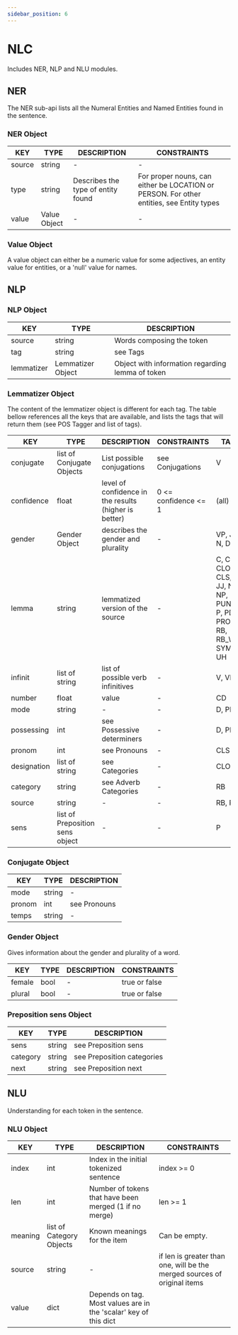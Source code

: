 ```yaml
---
sidebar_position: 6
---
```


# NLC

Includes NER, NLP and NLU modules.

## NER 

The NER sub-api lists all the Numeral Entities and Named Entities found in the sentence.

### NER Object

| KEY    	| TYPE         	| DESCRIPTION                        	| CONSTRAINTS                                                                              	|
|--------	|--------------	|------------------------------------	|------------------------------------------------------------------------------------------	|
| source 	| string       	| -                                  	| -                                                                                        	|
| type   	| string       	| Describes the type of entity found 	| For proper nouns, can either be LOCATION or PERSON. For other entities, see Entity types 	|
| value  	| Value Object 	| -                                  	| -                                                                                        	|

### Value Object

A value object can either be a numeric value for some adjectives, an entity value for entities, or a 'null' value for names.

## NLP

### NLP Object

| KEY        	| TYPE              	| DESCRIPTION                                      	|
|------------	|-------------------	|--------------------------------------------------	|
| source     	| string            	| Words composing the token                        	|
| tag        	| string            	| see Tags                                         	|
| lemmatizer 	| Lemmatizer Object 	| Object with information regarding lemma of token 	|

### Lemmatizer Object

The content of the lemmatizer object is different for each tag. The table bellow references all the keys that are available, and lists the tags that will return them (see POS Tagger and list of tags).

| KEY         	| TYPE                            	| DESCRIPTION                                           	| CONSTRAINTS          	| TAGS                                                                    	|
|-------------	|---------------------------------	|-------------------------------------------------------	|----------------------	|-------------------------------------------------------------------------	|
| conjugate   	| list of Conjugate Objects       	| List possible conjugations                            	| see Conjugations     	| V                                                                       	|
| confidence  	| float                           	| level of confidence in the results (higher is better) 	| 0 <= confidence <= 1 	| (all)                                                                   	|
| gender      	| Gender Object                   	| describes the gender and plurality                    	| -                    	| VP, JJ, N, D, PD                                                        	|
| lemma       	| string                          	| lemmatized version of the source                      	| -                    	| C, CC, CLO, CLS, D, JJ, N, NP, PUNCT, P, PD, PROREL, RB, RB_WH, SYM, UH 	|
| infinit     	| list of string                  	| list of possible verb infinitives                     	| -                    	| V, VP                                                                   	|
| number      	| float                           	| value                                                 	| -                    	| CD                                                                      	|
| mode        	| string                          	| -                                                     	| -                    	| D, PD                                                                   	|
| possessing  	| int                             	| see Possessive determiners                            	| -                    	| D, PD                                                                   	|
| pronom      	| int                             	| see Pronouns                                          	| -                    	| CLS                                                                     	|
| designation 	| list of string                  	| see Categories                                        	| -                    	| CLO                                                                     	|
| category    	| string                          	| see Adverb Categories                                 	| -                    	| RB                                                                      	|
| source      	| string                          	| -                                                     	| -                    	| RB, P                                                                   	|
| sens        	| list of Preposition sens object 	| -                                                     	| -                    	| P                                                                       	|

### Conjugate Object

| KEY    	| TYPE   	| DESCRIPTION  	|
|--------	|--------	|--------------	|
| mode   	| string 	| -            	|
| pronom 	| int    	| see Pronouns 	|
| temps  	| string 	| -            	|

### Gender Object

Gives information about the gender and plurality of a word.

| KEY    	| TYPE 	| DESCRIPTION 	| CONSTRAINTS   	|
|--------	|------	|-------------	|---------------	|
| female 	| bool 	| -           	| true or false 	|
| plural 	| bool 	| -           	| true or false 	|


### Preposition sens Object

| KEY      	| TYPE   	| DESCRIPTION                	|
|----------	|--------	|----------------------------	|
| sens     	| string 	| see Preposition sens       	|
| category 	| string 	| see Preposition categories 	|
| next     	| string 	| see Preposition next       	|

## NLU

Understanding for each token in the sentence.

### NLU Object

| KEY     	| TYPE                     	| DESCRIPTION                                                      	| CONSTRAINTS                                                              	|
|---------	|--------------------------	|------------------------------------------------------------------	|--------------------------------------------------------------------------	|
| index   	| int                      	| Index in the initial tokenized sentence                          	| index >= 0                                                               	|
| len     	| int                      	| Number of tokens that have been merged (1 if no merge)           	| len >= 1                                                                 	|
| meaning 	| list of Category Objects 	| Known meanings for the item                                      	| Can be empty.                                                            	|
| source  	| string                   	| -                                                                	| if len is greater than one, will be the merged sources of original items 	|
| value   	| dict                     	| Depends on tag. Most values are in the 'scalar' key of this dict 	|                                                                          	|

